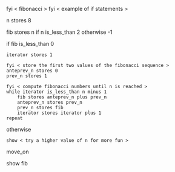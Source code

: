 fyi < fibonacci >
fyi < example of if statements >

n stores 8

fib stores n if n is_less_than 2 otherwise -1

if fib is_less_than 0

    iterator stores 1

    fyi < store the first two values of the fibonacci sequence >
    anteprev_n stores 0
    prev_n stores 1

    fyi < compute fibonacci numbers until n is reached >
    while iterator is_less_than n minus 1
        fib stores anteprev_n plus prev_n
        anteprev_n stores prev_n
        prev_n stores fib
        iterator stores iterator plus 1
    repeat

otherwise
    
    show < try a higher value of n for more fun >

move_on

show fib